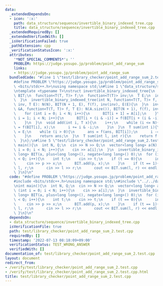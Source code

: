 ```yaml
---
data:
  _extendedDependsOn:
  - icon: ':x:'
    path: data_structure/sequence/invertible_binary_indexed_tree.cpp
    title: data_structure/sequence/invertible_binary_indexed_tree.cpp
  _extendedRequiredBy: []
  _extendedVerifiedWith: []
  _isVerificationFailed: true
  _pathExtension: cpp
  _verificationStatusIcon: ':x:'
  attributes:
    '*NOT_SPECIAL_COMMENTS*': ''
    PROBLEM: https://judge.yosupo.jp/problem/point_add_range_sum
    links:
    - https://judge.yosupo.jp/problem/point_add_range_sum
  bundledCode: "#line 1 \"test/library_checker/point_add_range_sum_2.test.cpp\"\n\
    #define PROBLEM \"https://judge.yosupo.jp/problem/point_add_range_sum\"\n#include\
    \ <bits/stdc++.h>\nusing namespace std;\n#line 1 \"data_structure/sequence/invertible_binary_indexed_tree.cpp\"\
    \ntemplate <typename T>\nstruct invertible_binary_indexed_tree{\n  int N;\n  vector<T>\
    \ BIT;\n  function<T(T, T)> f;\n  function<T(T)> inv;\n  T E;\n  invertible_binary_indexed_tree(){\n\
    \  }\n  invertible_binary_indexed_tree(int N, function<T(T, T)> f, function<T(T)>\
    \ inv, T E): N(N), BIT(N + 1, E), f(f), inv(inv), E(E){\n  }\n  invertible_binary_indexed_tree(vector<T>\
    \ &A, function<T(T, T)> f, T E): N(A.size()), BIT(N + 1), f(f), inv(inv), E(E){\n\
    \    for (int i = 0; i < N; i++){\n      BIT[i + 1] = A[i];\n    }\n    for (int\
    \ i = 1; i < N; i++){\n      BIT[i + (i & -i)] = f(BIT[i + (i & -i)], BIT[i]);\n\
    \    }\n  }\n  void add(int i, T x){\n    i++;\n    while (i <= N){\n      BIT[i]\
    \ = f(BIT[i], x);\n      i += i & -i;\n    }\n  }\n  T sum(int i){\n    T ans\
    \ = E;\n    while (i > 0){\n      ans = f(ans, BIT[i]);\n      i -= i & -i;\n\
    \    }\n    return ans;\n  }\n  T sum(int l, int r){\n    return f(sum(r), inv(sum(l)));\n\
    \  }\n};\n#line 5 \"test/library_checker/point_add_range_sum_2.test.cpp\"\nint\
    \ main(){\n  int N, Q;\n  cin >> N >> Q;\n  vector<long long> a(N);\n  for (int\
    \ i = 0; i < N; i++){\n    cin >> a[i];\n  }\n  invertible_binary_indexed_tree<long\
    \ long> BIT(a, plus<long long>(), negate<long long>() 0);\n  for (int i = 0; i\
    \ < Q; i++){\n    int t;\n    cin >> t;\n    if (t == 0){\n      int p, x;\n \
    \     cin >> p >> x;\n      BIT.add(p, x);\n    }\n    if (t == 1){\n      int\
    \ l, r;\n      cin >> l >> r;\n      cout << BIT.sum(l, r) << endl;\n    }\n \
    \ }\n}\n"
  code: "#define PROBLEM \"https://judge.yosupo.jp/problem/point_add_range_sum\"\n\
    #include <bits/stdc++.h>\nusing namespace std;\n#include \"../../data_structure/sequence/invertible_binary_indexed_tree.cpp\"\
    \nint main(){\n  int N, Q;\n  cin >> N >> Q;\n  vector<long long> a(N);\n  for\
    \ (int i = 0; i < N; i++){\n    cin >> a[i];\n  }\n  invertible_binary_indexed_tree<long\
    \ long> BIT(a, plus<long long>(), negate<long long>() 0);\n  for (int i = 0; i\
    \ < Q; i++){\n    int t;\n    cin >> t;\n    if (t == 0){\n      int p, x;\n \
    \     cin >> p >> x;\n      BIT.add(p, x);\n    }\n    if (t == 1){\n      int\
    \ l, r;\n      cin >> l >> r;\n      cout << BIT.sum(l, r) << endl;\n    }\n \
    \ }\n}\n"
  dependsOn:
  - data_structure/sequence/invertible_binary_indexed_tree.cpp
  isVerificationFile: true
  path: test/library_checker/point_add_range_sum_2.test.cpp
  requiredBy: []
  timestamp: '2022-07-13 08:18:09+09:00'
  verificationStatus: TEST_WRONG_ANSWER
  verifiedWith: []
documentation_of: test/library_checker/point_add_range_sum_2.test.cpp
layout: document
redirect_from:
- /verify/test/library_checker/point_add_range_sum_2.test.cpp
- /verify/test/library_checker/point_add_range_sum_2.test.cpp.html
title: test/library_checker/point_add_range_sum_2.test.cpp
---
```

